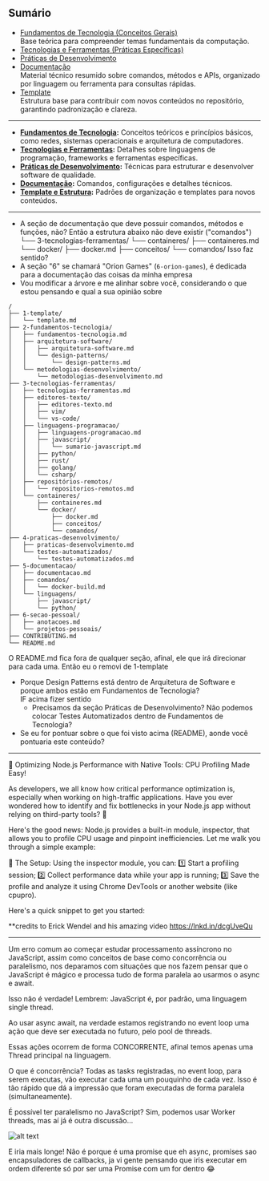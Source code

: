## Sumário

- [Fundamentos de Tecnologia (Conceitos Gerais)](./2-fundamentos-tecnologia/fundamentos-tecnologia.md)  
    Base teórica para compreender temas fundamentais da computação.
- [Tecnologias e Ferramentas (Práticas Específicas)](./3-tecnologias-ferramentas/tecnologias-ferramentas.md)
    <!-- TODO: Descrição a ser criada após reunir mais tópicos nesta seção para uma sugestão mais precisa. -->
- [Práticas de Desenvolvimento](./4-praticas-desenvolvimento/praticas-desenvolvimento.md)
    <!-- TODO: Descrição a ser criada após reunir mais tópicos nesta seção para uma sugestão mais precisa. -->
- [Documentação](./5-documentacao/documentacao.md)  
    Material técnico resumido sobre comandos, métodos e APIs, organizado por linguagem ou ferramenta para consultas rápidas.
- [Template](./1-template/template.md)  
    Estrutura base para contribuir com novos conteúdos no repositório, garantindo padronização e clareza.

---

- **[Fundamentos de Tecnologia](./Fundamentos/README.md):** Conceitos teóricos e princípios básicos, como redes, sistemas operacionais e arquitetura de computadores.
- **[Tecnologias e Ferramentas](./Tecnologias_Ferramentas/README.md):** Detalhes sobre linguagens de programação, frameworks e ferramentas específicas.
- **[Práticas de Desenvolvimento](./Praticas_Desenvolvimento/README.md):** Técnicas para estruturar e desenvolver software de qualidade.
- **[Documentação](./Documentacao/README.md):** Comandos, configurações e detalhes técnicos.
- **[Template e Estrutura](./Template/README.md):** Padrões de organização e templates para novos conteúdos.

---

- A seção de documentação que deve possuir comandos, métodos e funções, não? Então a estrutura abaixo não deve existir ("comandos")
└── 3-tecnologias-ferramentas/
    └── containeres/
        ├── containeres.md
        └── docker/
            ├── docker.md
            ├── conceitos/
            └── comandos/
Isso faz sentido?
- A seção "6" se chamará "Orion Games" (`6-orion-games`), é dedicada para a documentação das coisas da minha empresa
- Vou modificar a árvore e me alinhar sobre você, considerando o que estou pensando e qual a sua opinião sobre
```
/
├── 1-template/
│   └── template.md
├── 2-fundamentos-tecnologia/
│   ├── fundamentos-tecnologia.md
│   ├── arquitetura-software/
│   │   ├── arquitetura-software.md
│   │   └── design-patterns/
│   │       └── design-patterns.md
│   └── metodologias-desenvolvimento/
│       └── metodologias-desenvolvimento.md
├── 3-tecnologias-ferramentas/
│   ├── tecnologias-ferramentas.md
│   ├── editores-texto/
│   │   ├── editores-texto.md
│   │   ├── vim/
│   │   └── vs-code/
│   ├── linguagens-programacao/
│   │   ├── linguagens-programacao.md
│   │   ├── javascript/
│   │   │   └── sumario-javascript.md
│   │   ├── python/
│   │   ├── rust/
│   │   ├── golang/
│   │   └── csharp/
│   ├── repositórios-remotos/
│   │   └── repositorios-remotos.md
│   └── containeres/
│       ├── containeres.md
│       └── docker/
│           ├── docker.md
│           ├── conceitos/
│           └── comandos/
├── 4-praticas-desenvolvimento/
│   ├── praticas-desenvolvimento.md
│   └── testes-automatizados/
│       └── testes-automatizados.md
├── 5-documentacao/
│   ├── documentacao.md
│   ├── comandos/
│   │   └── docker-build.md
│   └── linguagens/
│       ├── javascript/
│       └── python/
├── 6-secao-pessoal/
│   ├── anotacoes.md
│   └── projetos-pessoais/
├── CONTRIBUTING.md
└── README.md
```
O README.md fica fora de qualquer seção, afinal, ele que irá direcionar para cada uma. Então eu o removi de 1-template
- Porque Design Patterns está dentro de Arquitetura de Software e porque ambos estão em Fundamentos de Tecnologia?  
    IF acima fizer sentido
    + Precisamos da seção Práticas de Desenvolvimento? Não podemos colocar Testes Automatizados dentro de Fundamentos de Tecnologia?
- Se eu for pontuar sobre o que foi visto acima (README), aonde você pontuaria este conteúdo?

---

🚀 Optimizing Node.js Performance with Native Tools: CPU Profiling Made Easy!

As developers, we all know how critical performance optimization is, especially when working on high-traffic applications. Have you ever wondered how to identify and fix bottlenecks in your Node.js app without relying on third-party tools? 🤔

Here's the good news: Node.js provides a built-in module, inspector, that allows you to profile CPU usage and pinpoint inefficiencies. Let me walk you through a simple example:

📄 The Setup: Using the inspector module, you can: 
1️⃣ Start a profiling session;
2️⃣ Collect performance data while your app is running;
3️⃣ Save the profile and analyze it using Chrome DevTools or another website (like cpupro).

Here's a quick snippet to get you started:

**credits to Erick Wendel and his amazing video https://lnkd.in/dcgUveQu

---

Um erro comum ao começar estudar processamento assíncrono no JavaScript, assim como conceitos de base como concorrência ou paralelismo, nos deparamos com situações que nos fazem pensar que o JavaScript é mágico e processa tudo de forma paralela ao usarmos o async e await.

Isso não é verdade! Lembrem: JavaScript é, por padrão, uma linguagem single thread. 

Ao usar async await, na verdade estamos registrando no event loop uma ação que deve ser executada no futuro, pelo pool de threads.

Essas ações ocorrem de forma CONCORRENTE, afinal temos apenas uma Thread principal na linguagem.

O que é concorrência? Todas as tasks registradas, no event loop, para serem executas, vão executar cada uma um pouquinho de cada vez. Isso é tão rápido que dá a impressão que foram executadas de forma paralela (simultaneamente).

É possível ter paralelismo no JavaScript? Sim, podemos usar Worker threads, mas aí já é outra discussão...

![alt text](image.png)

E iria mais longe! Não é porque é uma promise que eh async, promises sao encapsuladores de callbacks, ja vi gente pensando que iris executar em ordem diferente só por ser uma Promise com um for dentro 😂
